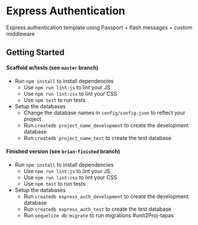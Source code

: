 # Express Authentication

Express authentication template using Passport + flash messages + custom middleware

## Getting Started

#### Scaffold w/tests (see `master` branch)

* Run `npm install` to install dependencies
  * Use `npm run lint:js` to lint your JS
  * Use `npm run lint:css` to lint your CSS
  * Use `npm test` to run tests
* Setup the databases
  * Change the database names in `config/config.json` to reflect your project
  * Run `createdb project_name_development` to create the development database
  * Run `createdb project_name_test` to create the test database

#### Finished version (see `brian-finished` branch)

* Run `npm install` to install dependencies
  * Use `npm run lint:js` to lint your JS
  * Use `npm run lint:css` to lint your CSS
  * Use `npm test` to run tests
* Setup the databases
  * Run `createdb express_auth_development` to create the development database
  * Run `createdb express_auth_test` to create the test database
  * Run `sequelize db:migrate` to run migrations
#unit2Proj-tapas
